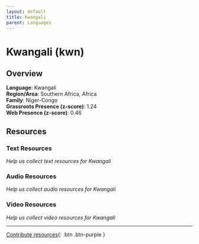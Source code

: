 ```yaml
---
layout: default
title: Kwangali
parent: Languages
---
```


# Kwangali (kwn)

## Overview

**Language**: Kwangali  
**Region/Area**: Southern Africa, Africa  
**Family**: Niger-Congo  
**Grassroots Presence (z-score)**: 1.24  
**Web Presence (z-score)**: 0.46  

## Resources

### Text Resources
*Help us collect text resources for Kwangali*

### Audio Resources
*Help us collect audio resources for Kwangali*

### Video Resources
*Help us collect video resources for Kwangali*

---

[Contribute resources](https://forms.office.com/e/1SfLJx3u1r){: .btn .btn-purple }
